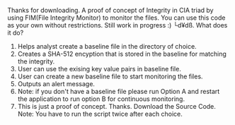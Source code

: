 Thanks for downloading.
A proof of concept of Integrity in CIA triad by using FIM(File Integrity Monitor) to monitor the files. You can use this code as your own without restrictions. Still work in progress :) └d¥dß.
What does it do?
  1. Helps analyst create a baseline file in the directory of choice.
  2. Creates a SHA-512 encyption that is stored in the baseline for matching the integrity.
  3. User can use the exising key value pairs in baseline file.
  4. User can create a new baseline file to start monitoring the files.
  5. Outputs an alert message.
  6. Note: if you don't have a baseline file please run Option A and restart the application to run option B for continuous monitoring.
  7. This is just a proof of concept.
Thanks.
Download the Source Code.
Note: You have to run the script twice after each choice.
